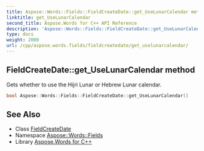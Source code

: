 ```yaml
---
title: Aspose::Words::Fields::FieldCreateDate::get_UseLunarCalendar method
linktitle: get_UseLunarCalendar
second_title: Aspose.Words for C++ API Reference
description: 'Aspose::Words::Fields::FieldCreateDate::get_UseLunarCalendar method. Gets whether to use the Hijri Lunar or Hebrew Lunar calendar in C++.'
type: docs
weight: 2000
url: /cpp/aspose.words.fields/fieldcreatedate/get_uselunarcalendar/
---
```

## FieldCreateDate::get_UseLunarCalendar method


Gets whether to use the Hijri Lunar or Hebrew Lunar calendar.

```cpp
bool Aspose::Words::Fields::FieldCreateDate::get_UseLunarCalendar()
```

## See Also

* Class [FieldCreateDate](../)
* Namespace [Aspose::Words::Fields](../../)
* Library [Aspose.Words for C++](../../../)
